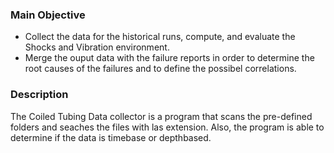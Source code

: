 ### Main Objective

* Collect the data for the historical runs, compute, and evaluate the Shocks and Vibration environment.
* Merge the ouput data with the failure reports in order to determine the root causes of the failures and to define the possibel correlations.

### Description

The Coiled Tubing Data collector is a program that scans the pre-defined folders and seaches the files with las extension.
Also, the program is able to determine if the data is timebase or depthbased.